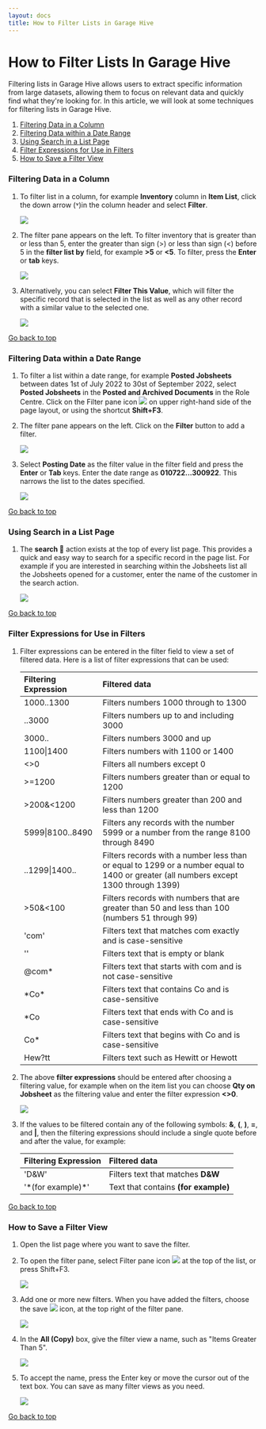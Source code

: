 ```yaml
---
layout: docs
title: How to Filter Lists in Garage Hive
---
```


<a name="top"></a>

# How to Filter Lists In Garage Hive
Filtering lists in Garage Hive allows users to extract specific information from large datasets, allowing them to focus on relevant data and quickly find what they're looking for. In this article, we will look at some techniques for filtering lists in Garage Hive.

1. [Filtering Data in a Column](#filtering-data-in-a-column)
2. [Filtering Data within a Date Range](#filtering-data-within-a-date-range)
3. [Using Search in a List Page](#using-search-in-a-list-page)
4. [Filter Expressions for Use in Filters](#filter-expressions-for-use-in-filters)
5. [How to Save a Filter View](#how-to-save-a-filter-view)

### Filtering Data in a Column
1. To filter list in a column, for example **Inventory** column in **Item List**, click the down arrow (˅)in the column header and select **Filter**.
      
   ![](media/garagehive-filtering-lists-column1.png)

2. The filter pane appears on the left. To filter inventory that is greater than or less than 5, enter the greater than sign (>) or less than sign (<) before 5 in the **filter list by** field, for example **>5** or **<5**. To filter, press the **Enter** or **tab** keys. 

   ![](media/garagehive-filtering-lists-column2.png)

3. Alternatively, you can select **Filter This Value**, which will filter the specific record that is selected in the list as well as any other record with a similar value to the selected one.

   ![](media/garagehive-filtering-lists-column3.png)

[Go back to top](#top)

### Filtering Data within a Date Range
1. To filter a list within a date range, for example **Posted Jobsheets** between dates 1st of July 2022 to 30st of September 2022, select **Posted Jobsheets** in the **Posted and Archived Documents** in the Role Centre. Click on the Filter pane icon ![](media/filter-pane-icon.png) on upper right-hand side of the page layout, or using the shortcut **Shift+F3**.
2. The filter pane appears on the left. Click on the **Filter** button to add a filter.

   ![](media/garagehive-filtering-lists-date-range1.png)

3. Select **Posting Date** as the filter value in the filter field and press the **Enter** or **Tab** keys. Enter the date range as **010722...300922**. This narrows the list to the dates specified.

   ![](media/garagehive-filtering-lists-date-range2.png)

[Go back to top](#top)

### Using Search in a List Page
1. The **search 🔎** action exists at the top of every list page. This provides a quick and easy way to search for a specific record in the page list. For example if you are interested in searching within the Jobsheets list all the Jobsheets opened for a customer, enter the name of the customer in the search action.

   ![](media/garagehive-filtering-lists-search1.png)

[Go back to top](#top)

### Filter Expressions for Use in Filters
1. Filter expressions can be entered in the filter field to view a set of filtered data. Here is a list of filter expressions that can be used:

      | Filtering Expression | Filtered data                                                                                                                        |
      | :------------------- | :----------------------------------------------------------------------------------------------------------------------------------- |
      | 1000..1300           | Filters numbers 1000 through to 1300                                                                                                 |
      | ..3000               | Filters numbers up to and including 3000                                                                                             |
      | 3000..               | Filters numbers 3000 and up                                                                                                          |
      | 1100&#124;1400       | Filters numbers with 1100 or 1400                                                                                                    |
      | <>0                  | Filters all numbers except 0                                                                                                         |
      | >=1200               | Filters numbers greater than or equal to 1200                                                                                        |
      | >200&<1200           | Filters numbers greater than 200 and less than 1200                                                                                  |
      | 5999&#124;8100..8490 | Filters any records with the number 5999 or a number from the range 8100 through 8490                                                |
      | ..1299&#124;1400..   | Filters records with a number less than or equal to 1299 or a number equal to 1400 or greater (all numbers except 1300 through 1399) |
      | >50&<100             | Filters records with numbers that are greater than 50 and less than 100 (numbers 51 through 99)                                      |
      | 'com'                | Filters text that matches com exactly and is case-sensitive                                                                          |
      | ''                   | Filters text that is empty or blank                                                                                                  |
      | @com*                | Filters text that starts with com and is not case-sensitive                                                                          |
      | &#42;Co&#42;         | Filters text that contains Co and is case-sensitive                                                                                  |
      | &#42;Co              | Filters text that ends with Co and is case-sensitive                                                                                 |
      | Co*                  | Filters text that begins with Co and is case-sensitive                                                                               |
      | Hew?tt               | Filters text such as Hewitt or Hewott                                                                                                |


2. The above **filter expressions** should be entered after choosing a filtering value, for example when on the item list you can choose **Qty on Jobsheet** as the filtering value and enter the filter expression **<>0**.

   ![](media/garagehive-filtering-lists-filter-expressions1.png)

3. If the values to be filtered contain any of the following symbols: **&amp;**, **&#40;**, **&#41;**, **&#61;**, and **&#124;**, then the filtering expressions should include a single quote before and after the value, for example:

   | Filtering Expression      | Filtered data                        |
   | :------------------------ | :----------------------------------- |
   | 'D&W'                     | Filters text that matches **D&W**    |
   | '&#42;(for example)&#42;' | Text that contains **(for example)** |

[Go back to top](#top)

### How to Save a Filter View
1. Open the list page where you want to save the filter.
2. To open the filter pane, select Filter pane icon ![](media/filter-pane-icon.png) at the top of the list, or press Shift+F3.

   ![](media/garagehive-filtering-lists-save-filter1.png)

3. Add one or more new filters. When you have added the filters, choose the save ![](media/save-icon.png) icon, at the top right of the filter pane.

   ![](media/garagehive-filtering-lists-save-filter2.png)

4. In the **All (Copy)** box, give the filter view a name, such as "Items Greater Than 5".

   ![](media/garagehive-filtering-lists-save-filter3.png)

5. To accept the name, press the Enter key or move the cursor out of the text box. You can save as many filter views as you need.

   ![](media/garagehive-filtering-lists-save-filter4.png)


[Go back to top](#top)